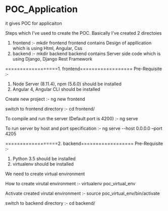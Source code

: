# POC_Application
it gives POC for applicaiton

Steps which I've used to create the POC. Basically I've created 2 directoies
1. frontend :- mkdir frontend
frontend contains Design of appllication which is using Html, Angular, Css
2. backend :- mkdir backend
backend contains Server side code which is using Django, Django Rest Framework

==================1. frontend==================
Pre-Requisite :-
1. Node Server (8.11.4), npm (5.6.0) should be installed
2. Angular 4, Angular CLI should be installed

Create new project :- ng new frontend

switch to frontend directory :- cd frontend/

To compile and run the server (Default port is 4200) :- ng serve

To run server by host and port specification :- ng serve --host 0.0.0.0 –port 4205



==================2. backend==================
Pre-Requisite :- 
1. Python 3.5 should be installed
2. virtualenv should be installed

We need to create virtual environment

How to create virutal environment :- virtualenv poc_virtual_env

Activate created virutal environment :- source poc_virtual_env/bin/activate 

switch to backend directory :- cd backend/

